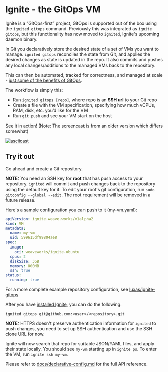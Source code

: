 # Ignite - the GitOps VM

Ignite is a “GitOps-first” project, GitOps is supported out of the box using the `ignited gitops` command.
Previously this was integrated as `ignite gitops`, but this functionality has now moved to `ignited`,
Ignite's upcoming daemon binary.

In Git you declaratively store the desired state of a set of VMs you want to manage.
`ignited gitops` reconciles the state from Git, and applies the desired changes as state is updated in the repo.
It also commits and pushes any local changes/additions to the managed VMs back to the repository.

This can then be automated, tracked for correctness, and managed at scale - [just some of the benefits of GitOps](https://www.weave.works/technologies/gitops/).

The workflow is simply this:

- Run `ignited gitops [repo]`, where repo is an **SSH url** to your Git repo
- Create a file with the VM specification, specifying how much vCPUs, RAM, disk, etc. you’d like for the VM
- Run `git push` and see your VM start on the host

See it in action! (Note: The screencast is from an older version which differs somewhat)

[![asciicast](https://asciinema.org/a/255797.svg)](https://asciinema.org/a/255797)

## Try it out

Go ahead and create a Git repository.

**NOTE:** You need an SSH key for **root** that has push access to your repository. `ignited` will commit and push changes
back to the repository using the default key for it. To edit your root's git configuration, run
`sudo gitconfig --global --edit`. The root requirement will be removed in a future release.

 Here's a sample configuration you can push to it (my-vm.yaml):

```yaml
apiVersion: ignite.weave.works/v1alpha2
kind: VM
metadata:
  name: my-vm
  uid: 599615df99804ae8
spec:
  image:
    oci: weaveworks/ignite-ubuntu
  cpus: 2
  diskSize: 3GB
  memory: 800MB
  ssh: true
status:
  running: true
```

For a more complete example repository configuration, see [luxas/ignite-gitops](https://github.com/luxas/ignite-gitops)

After you have [installed Ignite](installation.md), you can do the following:

```console
ignited gitops git@github.com:<user>/<repository>.git
```

**NOTE:** HTTPS doesn't preserve authentication information for `ignited` to push changes,
you need to set up SSH authentication and use the SSH clone URL for now.

Ignite will now search that repo for suitable JSON/YAML files, and apply their state locally.
You should see `my-vm` starting up in `ignite ps`. To enter the VM, run `ignite ssh my-vm`.

Please refer to [docs/declarative-config.md](declarative-config.md) for the full API reference.
